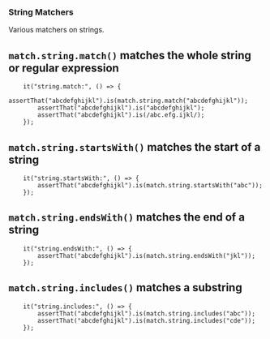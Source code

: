 ### String Matchers

Various matchers on strings.

## `match.string.match()` matches the whole string or regular expression

```
    it("string.match:", () => {
        assertThat("abcdefghijkl").is(match.string.match("abcdefghijkl"));
        assertThat("abcdefghijkl").is("abcdefghijkl");
        assertThat("abcdefghijkl").is(/abc.efg.ijkl/);
    });
```

## `match.string.startsWith()` matches the start of a string

```
    it("string.startsWith:", () => {
        assertThat("abcdefghijkl").is(match.string.startsWith("abc"));
    });
```

## `match.string.endsWith()` matches the end of a string

```
    it("string.endsWith:", () => {
        assertThat("abcdefghijkl").is(match.string.endsWith("jkl"));
    });
```

## `match.string.includes()` matches a substring

```
    it("string.includes:", () => {
        assertThat("abcdefghijkl").is(match.string.includes("abc"));
        assertThat("abcdefghijkl").is(match.string.includes("cde"));
    });
```

